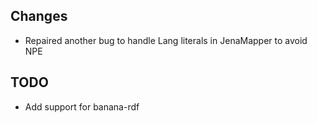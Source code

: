 Changes
-------

-   Repaired another bug to handle Lang literals in JenaMapper to avoid NPE  

TODO
----

-   Add support for banana-rdf

 


